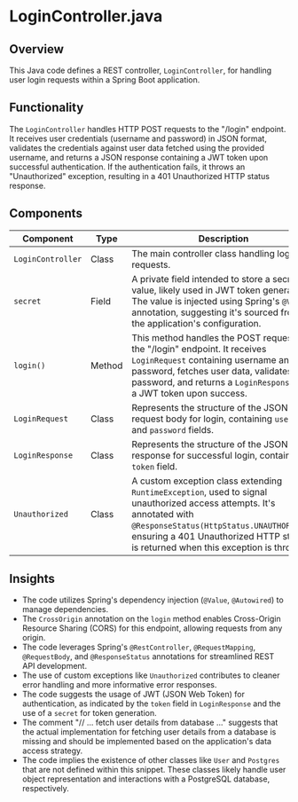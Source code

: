 # LoginController.java

## Overview

This Java code defines a REST controller, `LoginController`, for handling user login requests within a Spring Boot application. 

## Functionality

The `LoginController` handles HTTP POST requests to the "/login" endpoint. It receives user credentials (username and password) in JSON format, validates the credentials against user data fetched using the provided username, and returns a JSON response containing a JWT token upon successful authentication. If the authentication fails, it throws an "Unauthorized" exception, resulting in a 401 Unauthorized HTTP status response.

## Components

| Component | Type | Description |
|---|---|---|
| `LoginController` | Class | The main controller class handling login requests. |
| `secret` | Field | A private field intended to store a secret value, likely used in JWT token generation. The value is injected using Spring's `@Value` annotation, suggesting it's sourced from the application's configuration. |
| `login()` | Method | This method handles the POST request to the "/login" endpoint. It receives `LoginRequest` containing username and password, fetches user data, validates the password, and returns a `LoginResponse` with a JWT token upon success. |
| `LoginRequest` | Class | Represents the structure of the JSON request body for login, containing `username` and `password` fields. |
| `LoginResponse` | Class | Represents the structure of the JSON response for successful login, containing a `token` field. |
| `Unauthorized` | Class | A custom exception class extending `RuntimeException`, used to signal unauthorized access attempts. It's annotated with `@ResponseStatus(HttpStatus.UNAUTHORIZED)`, ensuring a 401 Unauthorized HTTP status is returned when this exception is thrown. |

## Insights

- The code utilizes Spring's dependency injection (`@Value`, `@Autowired`) to manage dependencies.
- The `CrossOrigin` annotation on the `login` method enables Cross-Origin Resource Sharing (CORS) for this endpoint, allowing requests from any origin.
- The code leverages Spring's `@RestController`, `@RequestMapping`, `@RequestBody`, and `@ResponseStatus` annotations for streamlined REST API development.
- The use of custom exceptions like `Unauthorized` contributes to cleaner error handling and more informative error responses.
- The code suggests the usage of JWT (JSON Web Token) for authentication, as indicated by the `token` field in `LoginResponse` and the use of a `secret` for token generation. 
- The comment "// ... fetch user details from database ..." suggests that the actual implementation for fetching user details from a database is missing and should be implemented based on the application's data access strategy.
- The code implies the existence of other classes like `User` and `Postgres` that are not defined within this snippet. These classes likely handle user object representation and interactions with a PostgreSQL database, respectively. 


